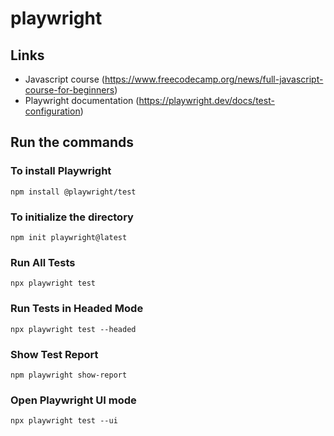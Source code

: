 # playwright

## Links

- Javascript course (https://www.freecodecamp.org/news/full-javascript-course-for-beginners)
- Playwright documentation (https://playwright.dev/docs/test-configuration)

## Run the commands

### To install Playwright

```npm install @playwright/test```

### To initialize the directory

```npm init playwright@latest```

### Run All Tests

```npx playwright test```

### Run Tests in Headed Mode

```npx playwright test --headed```

### Show Test Report

```npm playwright show-report```

### Open Playwright UI mode

```npx playwright test --ui```

